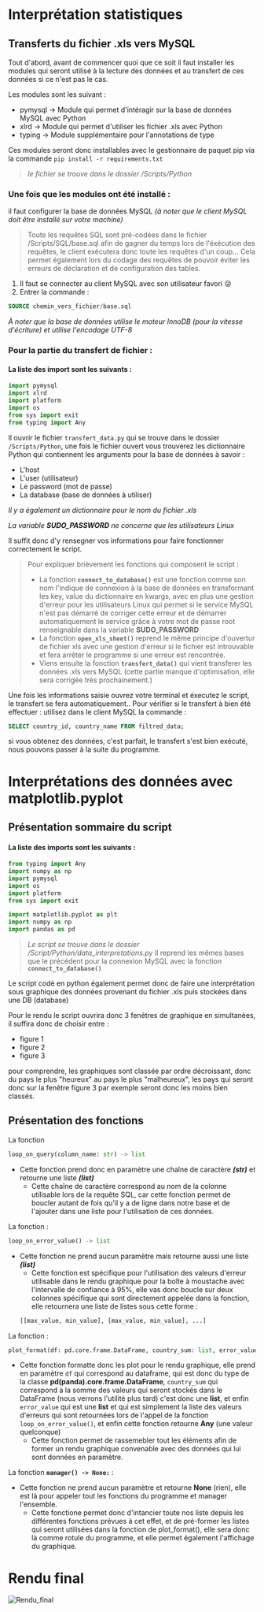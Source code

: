 # Interprétation statistiques

## Transferts du fichier .xls vers MySQL

Tout d'abord, avant de commencer quoi que ce soit il faut installer les modules qui seront utilisé à la lecture des données et au transfert de ces données si ce n'est pas le cas.

Les modules sont les suivant :
  - pymysql -> Module qui permet d'intéragir sur la base de données MySQL avec Python
  - xlrd -> Module qui permet d'utiliser les fichier .xls avec Python
  - typing -> Module supplémentaire pour l'annotations de type

Ces modules seront donc installables avec le gestionnaire de paquet pip via la commande `pip install -r requirements.txt` 
> *le fichier se trouve dans le dossier /Scripts/Python*


### Une fois que les modules ont été installé :
il faut configurer la base de données MySQL *(à noter que le client MySQL doit être installé sur votre machine)*
> Toute les requêtes SQL sont pré-codées dans le fichier /Scripts/SQL/base.sql afin de gagner du temps lors de l'éxécution des requêtes, le client exécutera
> donc toute les requêtes d'un coup... Cela permet également lors du codage des requêtes de pouvoir éviter les erreurs de déclaration et
> de configuration des tables.
1. Il faut se connecter au client MySQL avec son utilisateur favori 😜
2. Entrer la commande :
```SQL
SOURCE chemin_vers_fichier/base.sql
```
*À noter que la base de données utilise le moteur InnoDB (pour la vitesse d'écriture) et utilise l'encodage UTF-8*

### Pour la partie du transfert de fichier : 
#### La liste des import sont les suivants :
```python
import pymysql
import xlrd
import platform
import os
from sys import exit
from typing import Any
```
Il ouvrir le fichier `transfert_data.py` qui se trouve dans le dossier `/Scripts/Python`, une fois le fichier ouvert vous trouverez les dictionnaire Python
qui contiennent les arguments pour la base de données à savoir :
  - L'host
  - L'user (utilisateur)
  - Le password (mot de passe)
  - La database (base de données à utiliser)

*Il y a également un dictionnaire pour le nom du fichier .xls*

*La variable **SUDO_PASSWORD** ne concerne que les utilisateurs Linux*

Il suffit donc d'y rensegner vos informations pour faire fonctionner correctement le script.

> Pour expliquer brièvement les fonctions qui composent le script :
>   - La fonction **`connect_to_database()`** est une fonction comme son nom l'indique de connexion à la base de données en transformant les key, value du dictionnaire en kwargs, avec en plus une gestion d'erreur pour les utilisateurs Linux qui permet si le service MySQL n'est pas démarré de corriger cette erreur et de démarrer automatiquement le service grâce à votre mot de passe root renseignable dans la variable **SUDO_PASSWORD**
>   - La fonction **`open_xls_sheet()`** reprend le même principe d'ouvertur de fichier xls avec une gestion d'erreur si le fichier est introuvable et fera arrêter le programme si une erreur est rencontrée.
>   - Viens ensuite la fonction **`transfert_data()`** qui vient transferer les données .xls vers MySQL (cette partie manque d'optimisation, elle sera corrigée très prochainement.)

Une fois les informations saisie ouvrez votre terminal et éxecutez le script, le transfert se fera automatiquement..
Pour vérifier si le transfert à bien été effectuer : utilisez dans le client MySQL la commande : 
```SQL
SELECT country_id, country_name FROM filtred_data;
```
si vous obtenez des données, c'est parfait, le transfert s'est bien exécuté, nous pouvons passer à la suite du programme.

# Interprétations des données avec matplotlib.pyplot
## Présentation sommaire du script
#### La liste des imports sont les suivants :
```python
from typing import Any
import numpy as np
import pymysql
import os
import platform
from sys import exit

import matplotlib.pyplot as plt
import numpy as np
import pandas as pd
```
> *Le script se trouve dans le dossier /Script/Python/data_interpretations.py*
> Il reprend les mêmes bases que le précédent pour la connexion MySQL avec la fonction **`connect_to_database()`**

Le script codé en python également permet donc de faire une interprétation sous graphique des données provenant du fichier .xls puis stockées dans une DB (database)

Pour le rendu le script ouvrira donc 3 fenêtres de graphique en simultanées, il suffira donc de choisir entre :
  - figure 1
  - figure 2
  - figure 3

pour comprendre, les graphiques sont classée par ordre décroissant, donc du pays le plus "heureux" au pays le plus "malheureux", les pays qui seront donc sur la fenêtre figure 3 par exemple seront donc les moins bien classés.

## Présentation des fonctions
La fonction
```python
loop_on_query(column_name: str) -> list
```
  - Cette fonction prend donc en paramètre une chaîne de caractère ***(str)*** et retourne une liste ***(list)***
    - Cette chaîne de caractère correspond au nom de la colonne utilisable lors de la requête SQL, car cette fonction permet de boucler autant de fois qu'il y a de ligne dans notre base et de l'ajouter dans une liste pour l'utilisation de ces données.

La fonction :
```python
loop_on_error_value() -> list
```
  - Cette fonction ne prend aucun paramètre mais retourne aussi une liste ***(list)***
    - Cette fonction est spécifique pour l'utilisation des valeurs d'erreur utilisable dans le rendu graphique pour la boîte à moustache avec l'intervalle de confiance à 95%, elle vas donc boucle sur deux colonnes spécifique qui sont directement appelée dans la fonction, elle retournera une liste de listes sous cette forme :
    ```python
    [[max_value, min_value], [max_value, min_value], ...]
    ```

La fonction : 
```python
plot_format(df: pd.core.frame.DataFrame, country_sum: list, error_value: list) -> Any:
``` 
  - Cette fonction formatte donc les plot pour le rendu graphique, elle prend en paramètre `df` qui correspond au dataframe, qui est donc du type de la classe **pd(panda).core.frame.DataFrame**, `country_sum` qui correspond à la somme des valeurs qui seront stockés dans le DataFrame (nous verrons l'utilité plus tard) c'est donc une **list**, et enfin `error_value` qui est une **list** et qui est simplement la liste des valeurs d'erreurs qui sont retournées lors de l'appel de la fonction `loop_on_error_value()`, et enfin cette fonction retourne **Any** (une valeur quelconque)
    - Cette fonction permet de rassemebler tout les éléments afin de former un rendu graphique convenable avec des données qui lui sont données en paramètre.

La fonction **`manager() -> None:`** :
  - Cette fonction ne prend aucun paramètre et retourne **None** (rien), elle est là pour appeler tout les fonctions du programme et manager l'ensemble.
    - Cette fonctione permet donc d'intancier toute nos liste depuis les différentes fonctions prévues à cet effet, et de pré-former les listes qui seront utilisées dans la fonction de plot_format(), elle sera donc là comme rotule du programme, et elle permet également l'affichage du graphique.

# Rendu final
![Rendu_final](https://cdn.discordapp.com/attachments/837802340802625536/947663004080689174/rendu.png)
